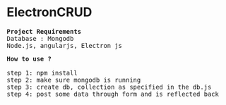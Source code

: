 # ElectronCRUD
<pre><b>Project Requirements</b>
Database : Mongodb
Node.js, angularjs, Electron js</pre>

<pre><b>How to use ? </b> <br>
step 1: npm install
step 2: make sure mongodb is running
step 3: create db, collection as specified in the db.js
step 4: post some data through form and is reflected back<pre>
